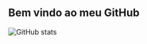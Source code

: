 ## Bem vindo ao meu GitHub

![GitHub stats](https://github-readme-stats.vercel.app/api?username=PedroHenriqueSantosBrasileiro&show_icons=true&theme=radical)



